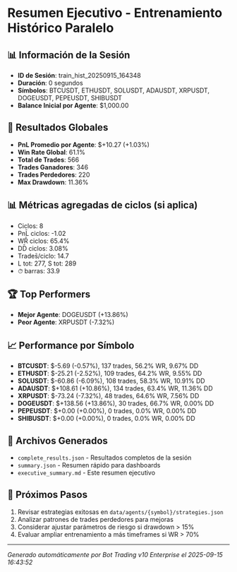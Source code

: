 # Resumen Ejecutivo - Entrenamiento Histórico Paralelo

## 📊 Información de la Sesión
- **ID de Sesión**: train_hist_20250915_164348
- **Duración**: 0 segundos
- **Símbolos**: BTCUSDT, ETHUSDT, SOLUSDT, ADAUSDT, XRPUSDT, DOGEUSDT, PEPEUSDT, SHIBUSDT
- **Balance Inicial por Agente**: $1,000.00

## 🎯 Resultados Globales
- **PnL Promedio por Agente**: $+10.27 (+1.03%)
- **Win Rate Global**: 61.1%
- **Total de Trades**: 566
- **Trades Ganadores**: 346
- **Trades Perdedores**: 220
- **Max Drawdown**: 11.36%

## 📊 Métricas agregadas de ciclos (si aplica)
- Ciclos: 8
- PnL̄ ciclos: -1.02
- WR̄ ciclos: 65.4%
- DD̄ ciclos: 3.08%
- Trades̄/ciclo: 14.7
- L tot: 277, S tot: 289
- ⏱̄ barras: 33.9


## 🏆 Top Performers
- **Mejor Agente**: DOGEUSDT (+13.86%)
- **Peor Agente**: XRPUSDT (-7.32%)

## 📈 Performance por Símbolo
- **BTCUSDT**: $-5.69 (-0.57%), 137 trades, 56.2% WR, 9.67% DD
- **ETHUSDT**: $-25.21 (-2.52%), 109 trades, 64.2% WR, 9.55% DD
- **SOLUSDT**: $-60.86 (-6.09%), 108 trades, 58.3% WR, 10.91% DD
- **ADAUSDT**: $+108.61 (+10.86%), 134 trades, 63.4% WR, 11.36% DD
- **XRPUSDT**: $-73.24 (-7.32%), 48 trades, 64.6% WR, 7.56% DD
- **DOGEUSDT**: $+138.56 (+13.86%), 30 trades, 66.7% WR, 0.00% DD
- **PEPEUSDT**: $+0.00 (+0.00%), 0 trades, 0.0% WR, 0.00% DD
- **SHIBUSDT**: $+0.00 (+0.00%), 0 trades, 0.0% WR, 0.00% DD

## 📁 Archivos Generados
- `complete_results.json` - Resultados completos de la sesión
- `summary.json` - Resumen rápido para dashboards
- `executive_summary.md` - Este resumen ejecutivo

## 🎯 Próximos Pasos
1. Revisar estrategias exitosas en `data/agents/{symbol}/strategies.json`
2. Analizar patrones de trades perdedores para mejoras
3. Considerar ajustar parámetros de riesgo si drawdown > 15%
4. Evaluar ampliar entrenamiento a más timeframes si WR > 70%

---
*Generado automáticamente por Bot Trading v10 Enterprise el 2025-09-15 16:43:52*
